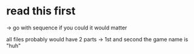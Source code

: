 # read this first
-> go with sequence if you could it would matter

all files probably would have 2 parts -> 1st and second
the game name is "huh" 
